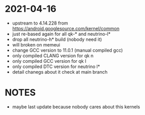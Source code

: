 # 2021-04-16
* upstream to 4.14.228 from https://android.googlesource.com/kernel/common
* just re-based again for all qk-* and neutrino-l*
* drop all neutrino-h* build (nobody need it)
* will broken on memeui
* change GCC version to 11.0.1 (manual compiled gcc)
* only compiled CLANG version for qk n
* only compiled GCC version for qk l
* only compiled DTC version for neutrino l*
* detail chanegs about it check at main branch

# NOTES
* maybe last update because nobody cares about this kernels